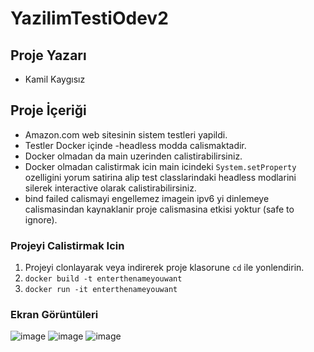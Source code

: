 # YazilimTestiOdev2
## Proje Yazarı
- Kamil Kaygısız

## Proje İçeriği
- Amazon.com web sitesinin sistem testleri yapildi.
- Testler Docker içinde -headless modda calismaktadir.
- Docker olmadan da main uzerinden calistirabilirsiniz.
- Docker olmadan calistirmak icin main icindeki `System.setProperty` ozelligini yorum satirina alip test classlarindaki headless modlarini silerek interactive olarak calistirabilirsiniz.
- bind failed calismayi engellemez imagein ipv6 yi dinlemeye calismasindan kaynaklanir proje calismasina etkisi yoktur (safe to ignore).

### Projeyi Calistirmak Icin
1. Projeyi clonlayarak veya indirerek proje klasorune `cd` ile yonlendirin.
2. `docker build -t enterthenameyouwant`
3. `docker run -it enterthenameyouwant`

### Ekran Görüntüleri
![image](https://github.com/kaygisizkamil/YazilimTestiOdev2/assets/96066271/3d50f762-fdc2-4c05-9e18-8969d75835e0)
![image](https://github.com/kaygisizkamil/YazilimTestiOdev2/assets/96066271/aba967aa-e08c-4ad5-9781-6525102dc899)
![image](https://github.com/kaygisizkamil/YazilimTestiOdev2/assets/96066271/67acbd8f-c29a-4d00-9cd0-6045f4a2ce72)
